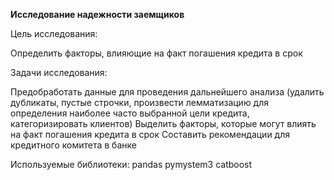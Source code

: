 <b> Исследование надежности заемщиков </b>

Цель исследования:

Определить факторы, влияющие на факт погашения кредита в срок

Задачи исследования:

Предобработать данные для проведения дальнейшего анализа (удалить дубликаты, пустые строчки, произвести лемматизацию для определения наиболее часто выбранной цели кредита, категоризировать клиентов)
Выделить факторы, которые могут влиять на факт погашения кредита в срок
Составить рекомендации для кредитного комитета в банке

Используемые библиотеки:
pandas
pymystem3
catboost
